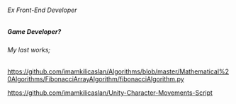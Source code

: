 ###### Ex Front-End Developer
##### Game Developer?

###### My last works;
 https://github.com/imamkilicaslan/Algorithms/blob/master/Mathematical%20Algorithms/FibonacciArrayAlgorithm/fibonacciAlgorithm.py

 https://github.com/imamkilicaslan/Unity-Character-Movements-Script
